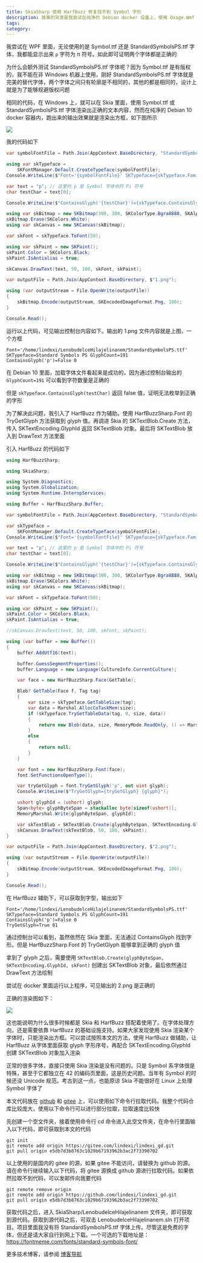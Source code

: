 ```yaml
---
title: SkiaSharp 使用 HarfBuzz 修复找不到 Symbol 字形
description: 故事的背景是我尝试在纯净的 Debian docker 设备上，使用 Oxage.Wmf 解析转换 WMF 图片，在此过程中我需要使用 SkiaSharp 渲染出字体，一切在 Windows 上跑得好好的，结果在 Linux 上就渲染出方框，无法使用 Symbol 字体渲染出正确的文本
tags: 
category: 
---
```


<!-- CreateTime:2025/07/31 07:05:44 -->

<!-- 发布 -->
<!-- 博客 -->

我尝试在 WPF 里面，无论使用的是 Symbol.ttf 还是 StandardSymbolsPS.ttf 字体，我都能显示出来 `p` 字符为 π 符号。如此即可证明两个字体都是正确的

为什么会额外测试 StandardSymbolsPS.ttf 字体呢？因为 Symbol.ttf 是有版权的，我不能在非 Windows 机器上使用，刚好 StandardSymbolsPS.ttf 字体就是完美的替代字体，两个字体之间只有轮廓是不相同的，其他的都是相同的，设计上就是为了能够规避版权问题

相同的代码，在 Windows 上，就可以在 Skia 里面，使用 Symbol.ttf 或 StandardSymbolsPS.ttf 字体渲染出正确的文本内容，然而在纯净的 Debian 10 docker 容器内，跑出来的输出效果就是渲染出方框，如下图所示

<!-- ![](image/SkiaSharp 使用 HarfBuzz 修复找不到 Symbol 字形/SkiaSharp 使用 HarfBuzz 修复找不到 Symbol 字形1.png) -->
![](https://img2024.cnblogs.com/blog/1080237/202507/1080237-20250731070816645-564703920.png)

我的代码如下

```csharp
var symbolFontFile = Path.Join(AppContext.BaseDirectory, "StandardSymbolsPS.ttf");

using var skTypeface =
    SKFontManager.Default.CreateTypeface(symbolFontFile);
Console.WriteLine($"Font='{symbolFontFile}' SKTypeface={skTypeface.FamilyName} GlyphCount={skTypeface.GlyphCount}");

var text = "p"; // 这里的 p 是 Symbol 字体中的 Pi 符号
char testChar = text[0];

Console.WriteLine($"ContainsGlyph('{testChar}')={skTypeface.ContainsGlyph(testChar)} {skTypeface.GetGlyph(testChar)}");

using var skBitmap = new SKBitmap(300, 300, SKColorType.Bgra8888, SKAlphaType.Premul);
skBitmap.Erase(SKColors.White);
using var skCanvas = new SKCanvas(skBitmap);

var skFont = skTypeface.ToFont(50);

using var skPaint = new SKPaint();
skPaint.Color = SKColors.Black;
skPaint.IsAntialias = true;

skCanvas.DrawText(text, 50, 100, skFont, skPaint);

var outputFile = Path.Join(AppContext.BaseDirectory, $"1.png");

using (var outputStream = File.OpenWrite(outputFile))
{
    skBitmap.Encode(outputStream, SKEncodedImageFormat.Png, 100);
}

Console.Read();
```

运行以上代码，可见输出控制台内容如下。输出的 1.png 文件内容就是上图，一个方框

```
Font='/home/lindexi/LenobudelceHilajelinanem/StandardSymbolsPS.ttf' SKTypeface=Standard Symbols PS GlyphCount=191
ContainsGlyph('p')=False 0
```

在 Debian 10 里面，加载字体文件看起来是成功的，因为通过控制台输出的 `GlyphCount=191` 可以看到字符数量是正确的

但是 `skTypeface.ContainsGlyph(testChar)` 返回 false 值，证明无法枚举到正确的字形

为了解决此问题，我引入了 HarfBuzz 作为辅助。使用 HarfBuzzSharp.Font 的 TryGetGlyph 方法获取到 glyph 值。再调进 Skia 的 SKTextBlob.Create 方法，传入 SKTextEncoding.GlyphId 返回 SKTextBlob 对象。最后将 SKTextBlob 放入到 DrawText 方法里面

引入 HarfBuzz 的代码如下

```csharp
using HarfBuzzSharp;

using SkiaSharp;

using System.Diagnostics;
using System.Globalization;
using System.Runtime.InteropServices;

using Buffer = HarfBuzzSharp.Buffer;

var symbolFontFile = Path.Join(AppContext.BaseDirectory, "StandardSymbolsPS.ttf");

var skTypeface =
    SKFontManager.Default.CreateTypeface(symbolFontFile);
Console.WriteLine($"Font='{symbolFontFile}' SKTypeface={skTypeface.FamilyName} GlyphCount={skTypeface.GlyphCount}");

var text = "p"; // 这里的 p 是 Symbol 字体中的 Pi 符号
char testChar = text[0];

Console.WriteLine($"ContainsGlyph('{testChar}')={skTypeface.ContainsGlyph(testChar)} {skTypeface.GetGlyph(testChar)}");

using var skBitmap = new SKBitmap(300, 300, SKColorType.Bgra8888, SKAlphaType.Premul);
skBitmap.Erase(SKColors.White);
using var skCanvas = new SKCanvas(skBitmap);

var skFont = skTypeface.ToFont(50);

using var skPaint = new SKPaint();
skPaint.Color = SKColors.Black;
skPaint.IsAntialias = true;

//skCanvas.DrawText(text, 50, 100, skFont, skPaint);

using (var buffer = new Buffer())
{
    buffer.AddUtf16(text);

    buffer.GuessSegmentProperties();
    buffer.Language = new Language(CultureInfo.CurrentCulture);

    var face = new HarfBuzzSharp.Face(GetTable);

    Blob? GetTable(Face f, Tag tag)
    {
        var size = skTypeface.GetTableSize(tag);
        var data = Marshal.AllocCoTaskMem(size);
        if (skTypeface.TryGetTableData(tag, 0, size, data))
        {
            return new Blob(data, size, MemoryMode.ReadOnly, () => Marshal.FreeCoTaskMem(data));
        }
        else
        {
            return null;
        }
    }

    var font = new HarfBuzzSharp.Font(face);
    font.SetFunctionsOpenType();

    var tryGetGlyph = font.TryGetGlyph('p', out uint glyph);
    Console.WriteLine($"TryGetGlyph={tryGetGlyph} {glyph}");

    ushort glyphId = (ushort) glyph;
    Span<byte> glyphByteSpan = stackalloc byte[sizeof(ushort)];
    MemoryMarshal.Write(glyphByteSpan, glyphId);

    var skTextBlob = SKTextBlob.Create(glyphByteSpan, SKTextEncoding.GlyphId, skFont);
    skCanvas.DrawText(skTextBlob, 50, 100, skPaint);
}

var outputFile = Path.Join(AppContext.BaseDirectory, $"2.png");

using (var outputStream = File.OpenWrite(outputFile))
{
    skBitmap.Encode(outputStream, SKEncodedImageFormat.Png, 100);
}

Console.Read();
```

在 HarfBuzz 辅助下，可以获取到字型，输出如下

```
Font='/home/lindexi/LenobudelceHilajelinanem/StandardSymbolsPS.ttf' SKTypeface=Standard Symbols PS GlyphCount=191
ContainsGlyph('p')=False 0
TryGetGlyph=True 81
```

通过控制台可以看到，虽然依然在 Skia 里面，无法通过 ContainsGlyph 找到字形。但是 HarfBuzzSharp.Font 的 TryGetGlyph 能够拿到正确的 glyph 值

拿到了 glyph 之后，需要使用 `SKTextBlob.Create(glyphByteSpan, SKTextEncoding.GlyphId, skFont)` 创建出 SKTextBlob 对象，最后依然通过 DrawText 方法绘制

尝试在 docker 里面运行以上程序，可见输出的 2.png 是正确的

正确的渲染图如下：

<!-- ![](image/SkiaSharp 使用 HarfBuzz 修复找不到 Symbol 字形/SkiaSharp 使用 HarfBuzz 修复找不到 Symbol 字形0.png) -->
![](https://img2024.cnblogs.com/blog/1080237/202507/1080237-20250731070817629-865683947.png)

这也能说明为什么很多时候都是 Skia 和 HarfBuzz 搭配着使用了。在字体处理方向，还是需要依靠 HarfBuzz 的基础设施支持。如果大家发现使用 Skia 渲染某个字体时，只能渲染出方框。可以尝试按照本文的方法，使用 HarfBuzz 做辅助，让 HarfBuzz 从字体里面获取 glyph 字形序号，再配合 SKTextEncoding.GlyphId 创建 SKTextBlob 对象加入渲染

正常的很多字体，直接只使用 Skia 渲染是没有问题的。只是 Symbol 系字体很是特殊，甚至于它都独立在 42 的编码页里面，这是历史问题。当年有 Symbol 的时候还没 Unicode 规范。考古到这一点，也能原谅 Skia 不能很好在 Linux 上处理 Symbol 字体了

本文代码放在 [github](https://github.com/lindexi/lindexi_gd/tree/e5db7d3b8763c1029b67193962b3ac2f73390702/SkiaSharp/LenobudelceHilajelinanem) 和 [gitee](https://gitee.com/lindexi/lindexi_gd/blob/e5db7d3b8763c1029b67193962b3ac2f73390702/SkiaSharp/LenobudelceHilajelinanem) 上，可以使用如下命令行拉取代码。我整个代码仓库比较庞大，使用以下命令行可以进行部分拉取，拉取速度比较快

先创建一个空文件夹，接着使用命令行 cd 命令进入此空文件夹，在命令行里面输入以下代码，即可获取到本文的代码

```
git init
git remote add origin https://gitee.com/lindexi/lindexi_gd.git
git pull origin e5db7d3b8763c1029b67193962b3ac2f73390702
```

以上使用的是国内的 gitee 的源，如果 gitee 不能访问，请替换为 github 的源。请在命令行继续输入以下代码，将 gitee 源换成 github 源进行拉取代码。如果依然拉取不到代码，可以发邮件向我要代码

```
git remote remove origin
git remote add origin https://github.com/lindexi/lindexi_gd.git
git pull origin e5db7d3b8763c1029b67193962b3ac2f73390702
```

获取代码之后，进入 SkiaSharp/LenobudelceHilajelinanem 文件夹，即可获取到源代码。获取到源代码之后，可双击 LenobudelceHilajelinanem.sln 打开项目。项目里面我没有将 StandardSymbolsPS.ttf 字体上传。尽管这是免费的字体，但还是请大家自行到网上下载。一个可选的下载地址是： <https://fontmeme.com/fonts/standard-symbols-font/>

更多技术博客，请参阅 [博客导航](https://blog.lindexi.com/post/%E5%8D%9A%E5%AE%A2%E5%AF%BC%E8%88%AA.html )
